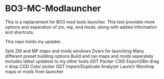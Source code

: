 # BO3-MC-Modlauncher

This is a replacement for BO3 mod tools launcher. 
This tool provides more options and seperation of zm, mp, and mods, along with added information and shortcuts.

This repo holds my updater.

Split ZM and MP maps and mods windows
Dvars for launching
Many different preset building options
Build and run maps and mods seperately
Includes latest updatest to my other tools
   GDT Packer
   C3IG
   Export2Bin drag n drop
   COD Color picker
   GDT Import/Duplicate Analyzer
Launch Worshop maps or mods from launcher


